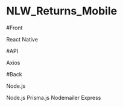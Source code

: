# NLW_Returns_Mobile

#Front

React Native

#API

Axios

#Back

Node.js

Node.js Prisma.js Nodemailer Express
